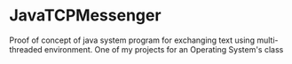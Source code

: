 # JavaTCPMessenger
Proof of concept of java system program for exchanging text using multi-threaded environment.
One of my projects for an Operating System's class
